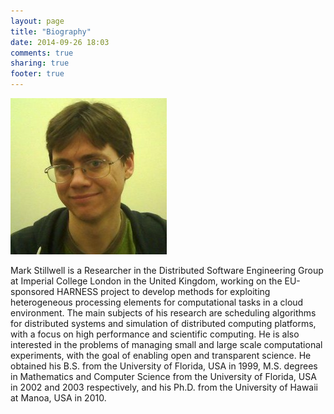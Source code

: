 ```yaml
---
layout: page
title: "Biography"
date: 2014-09-26 18:03
comments: true
sharing: true
footer: true
---
```


![Photo](mark_med.jpg)

Mark Stillwell is a Researcher in the Distributed Software Engineering Group at
Imperial College London in the United Kingdom, working on the EU-sponsored
HARNESS project to develop methods for exploiting heterogeneous processing
elements for computational tasks in a cloud environment. The main subjects of
his research are scheduling algorithms for distributed systems and simulation
of distributed computing platforms, with a focus on high performance and
scientific computing. He is also interested in the problems of managing small
and large scale computational experiments, with the goal of enabling open and
transparent science. He obtained his B.S. from the University of Florida, USA
in 1999, M.S. degrees in Mathematics and Computer Science from the University
of Florida, USA in 2002 and 2003 respectively, and his Ph.D. from the
University of Hawaii at Manoa, USA in 2010.


